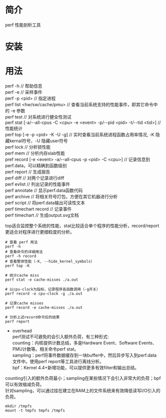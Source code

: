 # 简介  
perf 性能剖析工具

# 安装  


# 用法   
perf -h                                                                                             // 帮助信息  
perf -e                                                                                             // 采样事件  
perf -p \<pid>                                                                                      // 指定进程  
perf list \<hw/sw/cache/pmu>                                                                        // 查看当前系统支持的性能事件，即其它命令中的 -e 参数  
perf test                                                                                           // 对系统进行健全性测试  
perf stat \[-a/--all-cpus -C \<cpu> -e \<event> -p/--pid \<pid> -t/--tid \<tid>]                    // 性能统计  
perf top \[-e <event> -p \<pid> -K -U -g]                                                           // 实时查看当前系统进程函数占用率情况, -K 隐藏kernal符号，-U 隐藏user符号  
perf lock                                                                                           // 分析锁性能  
perf mem                                                                                            // 分析内存slab性能  
pref record \[-e \<event> -a/--all-cpus -p \<pid> -C \<cpu>]                                        // 记录信息到perf.data，可以精确到函数级别  
perf report                                                                                         // 生成报告  
perf diff                                                                                           // 对两个记录进行diff  
perf evlist                                                                                         // 列出记录的性能事件  
perf annotate                                                                                       // 显示perf.data函数代码  
perf archive                                                                                        // 将相关符号打包，方便在其它机器进行分析  
perf script                                                                                         // 将perf.data输出可读性文本  
perf timechart record                                                                               // 记录事件  
perf timechart                                                                                      // 生成output.svg文档  
    
top适合监控整个系统的性能，stat比较适合单个程序的性能分析，record/report更适合对程序进行更细粒度的分析。  
```shell
# 查看 perf 用法
perf -h
# 查看命令的详细用法  
perf -h record
# 查看整体性能（-K, --hide_kernel_symbols）
perf top -K

# 统计cache miss
perf stat -e cache-misses ./a.out

# 以cpu-clock为指标，记录程序各函数调用（-g开关）
perf record -e cpu-clock -g ./a.out

# 记录cache misses
perf record -e cache-misses ./a.out

# 分析上述record命令后的结果
perf report
```

* overhead  
perf测试不可避免的会引入额外负荷，有三种形式:  
counting：内核提供计数总结，多是Hardware Event、Software Events、PMU计数等。相关命令perf stat。  
sampling：perf将事件数据缓存到一块buffer中，然后异步写入到perf.data文件中。使用perf report等工具进行离线分析。  
bpf：Kernel 4.4+新增功能，可以提供更多有效filter和输出总结。  

counting引入的额外负荷最小；sampling在某些情况下会引入非常大的负荷；bpf可以有效缩减负荷。  
针对sampling，可以通过挂在建立在RAM上的文件系统来有效降低读写I/O引入的负荷。  
```shell
mkdir /tmpfs
mount -t tmpfs tmpfs /tmpfs
```
